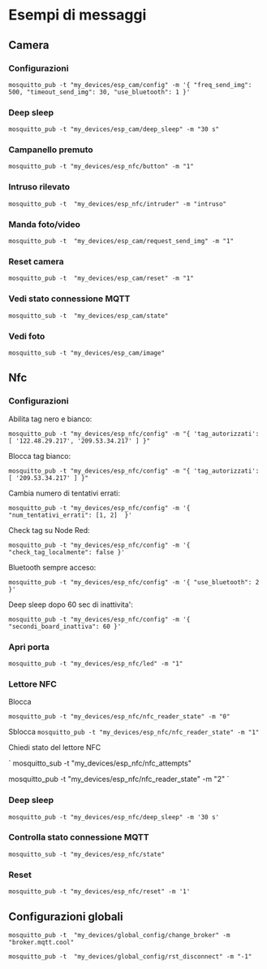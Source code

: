 # Esempi di messaggi




## Camera

### Configurazioni
`
mosquitto_pub -t "my_devices/esp_cam/config" -m '{ "freq_send_img": 500, "timeout_send_img": 30, "use_bluetooth": 1 }' 
`


### Deep sleep
`
mosquitto_pub -t "my_devices/esp_cam/deep_sleep" -m "30 s"
`

### Campanello premuto
`
mosquitto_pub -t "my_devices/esp_nfc/button" -m "1"
`

### Intruso rilevato 
`
mosquitto_pub -t  "my_devices/esp_nfc/intruder" -m "intruso"
`

### Manda foto/video
`
mosquitto_pub -t  "my_devices/esp_cam/request_send_img" -m "1"
`

### Reset camera
`
mosquitto_pub -t  "my_devices/esp_cam/reset" -m "1"
`


### Vedi stato connessione MQTT
`
mosquitto_sub -t  "my_devices/esp_cam/state" 
`

### Vedi foto 
`
mosquitto_sub -t "my_devices/esp_cam/image" 
`


## Nfc

### Configurazioni
Abilita tag nero e bianco:

`
mosquitto_pub -t "my_devices/esp_nfc/config" -m "{ 'tag_autorizzati': [ '122.48.29.217', '209.53.34.217' ] }"
`


Blocca tag bianco:

`
mosquitto_pub -t "my_devices/esp_nfc/config" -m "{ 'tag_autorizzati': [ '209.53.34.217' ] }"
`


Cambia numero di tentativi errati:
     
`
mosquitto_pub -t "my_devices/esp_nfc/config" -m '{ "num_tentativi_errati": [1, 2]  }'
`


Check tag su Node Red:

`
mosquitto_pub -t "my_devices/esp_nfc/config" -m '{ "check_tag_localmente": false }'
`


Bluetooth sempre acceso:

`
mosquitto_pub -t "my_devices/esp_nfc/config" -m '{ "use_bluetooth": 2 }'
`


Deep sleep dopo 60 sec di inattivita':

`
mosquitto_pub -t "my_devices/esp_nfc/config" -m '{ "secondi_board_inattiva": 60 }'
`


### Apri porta
`
mosquitto_pub -t "my_devices/esp_nfc/led" -m "1"
`

### Lettore NFC
Blocca

`
mosquitto_pub -t "my_devices/esp_nfc/nfc_reader_state" -m "0"
`


Sblocca
`
mosquitto_pub -t "my_devices/esp_nfc/nfc_reader_state" -m "1"
`

Chiedi stato del lettore NFC

`
mosquitto_sub -t "my_devices/esp_nfc/nfc_attempts"

mosquitto_pub -t "my_devices/esp_nfc/nfc_reader_state" -m "2"
`



### Deep sleep
`
mosquitto_pub -t "my_devices/esp_nfc/deep_sleep" -m '30 s'
`


### Controlla stato connessione MQTT
`
mosquitto_sub -t "my_devices/esp_nfc/state"
`




### Reset 
`
mosquitto_pub -t "my_devices/esp_nfc/reset" -m '1'
`

## Configurazioni globali
`
mosquitto_pub -t  "my_devices/global_config/change_broker" -m "broker.mqtt.cool"
` 

`
mosquitto_pub -t  "my_devices/global_config/rst_disconnect" -m "-1"
`